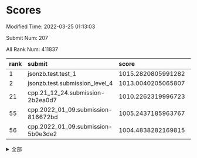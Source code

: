 # Scores

Modified Time: 2022-03-25 01:13:03

Submit Num: 207

All Rank Num: 411837

| rank |               submit               |       score        |       sigma        | pk_num |
| :--- | :--------------------------------- | :----------------- | :----------------- | :----- |
| 1    | jsonzb.test.test_1                 | 1015.2820805991282 | 0.8566361993382584 | 7959   |
| 2    | jsonzb.test.submission_level_4     | 1013.0040205065807 | 0.8143783631797744 | 7963   |
| 21   | cpp.21_12_24.submission-2b2ea0d7   | 1010.2262319996723 | 0.7487978566210067 | 7959   |
| 55   | cpp.2022_01_09.submission-816672bd | 1005.2437185963767 | 0.729854430595807  | 7953   |
| 56   | cpp.2022_01_09.submission-5b0e3de2 | 1004.4838282169815 | 0.7171467459842491 | 7959   |


<details>
<summary>全部</summary>

| rank |                 submit                 |       score        |       sigma        | pk_num |
| :--- | :------------------------------------- | :----------------- | :----------------- | :----- |
| 1    | jsonzb.test.test_1                     | 1015.2820805991282 | 0.8566361993382584 | 7959   |
| 2    | jsonzb.test.submission_level_4         | 1013.0040205065807 | 0.8143783631797744 | 7963   |
| 3    | gobigger.level_3.submission_level_3_11 | 1011.3045316325216 | 0.7704285172783222 | 7959   |
| 4    | gobigger.level_3.submission_level_3_30 | 1011.2851026448812 | 0.7795054229666938 | 7958   |
| 5    | gobigger.level_3.submission_level_3_22 | 1011.2068816632443 | 0.7632731319856898 | 7957   |
| 6    | gobigger.level_3.submission_level_3_23 | 1011.1577702672812 | 0.7601064358358784 | 7958   |
| 7    | gobigger.level_3.submission_level_3_26 | 1010.9978189140751 | 0.788064828949576  | 7959   |
| 8    | gobigger.level_3.submission_level_3_27 | 1010.9653134936957 | 0.7738350877320228 | 7959   |
| 9    | gobigger.level_3.submission_level_3_49 | 1010.9414248243464 | 0.7594471430295572 | 7955   |
| 10   | gobigger.level_3.submission_level_3_13 | 1010.8200443542181 | 0.7678349561292794 | 7958   |
| 11   | gobigger.level_3.submission_level_3_25 | 1010.713321427519  | 0.7641546440676705 | 7963   |
| 12   | gobigger.level_3.submission_level_3_18 | 1010.6437237932221 | 0.7687180113635276 | 7957   |
| 13   | gobigger.level_3.submission_level_3_40 | 1010.6112167392738 | 0.7649082391652693 | 7961   |
| 14   | gobigger.level_3.submission_level_3_34 | 1010.5127515948815 | 0.7517516903220517 | 7959   |
| 15   | gobigger.level_3.submission_level_3_6  | 1010.4099306020853 | 0.7394860971050359 | 7952   |
| 16   | gobigger.level_3.submission_level_3_19 | 1010.4019414299186 | 0.7645689285108513 | 7957   |
| 17   | gobigger.level_3.submission_level_3_36 | 1010.3763950680615 | 0.7790434127419035 | 7958   |
| 18   | gobigger.level_3.submission_level_3_7  | 1010.3461575991413 | 0.7636267952405936 | 7961   |
| 19   | gobigger.level_3.submission_level_3_9  | 1010.2798211498124 | 0.7485480572393592 | 7956   |
| 20   | gobigger.level_3.submission_level_3_46 | 1010.2785128124862 | 0.7662671597520712 | 7959   |
| 21   | cpp.21_12_24.submission-2b2ea0d7       | 1010.2262319996723 | 0.7487978566210067 | 7959   |
| 22   | gobigger.level_3.submission_level_3_28 | 1010.1939335215877 | 0.747078415739127  | 7956   |
| 23   | gobigger.level_3.submission_level_3_10 | 1010.1477201007293 | 0.7424897290015157 | 7956   |
| 24   | gobigger.level_3.submission_level_3_42 | 1010.0524606649585 | 0.7482164662033736 | 7959   |
| 25   | gobigger.level_3.submission_level_3_5  | 1010.0503425488087 | 0.743536182164488  | 7963   |
| 26   | gobigger.level_3.submission_level_3_43 | 1009.9973467513254 | 0.747024376049966  | 7959   |
| 27   | gobigger.level_3.submission_level_3_33 | 1009.9159366164627 | 0.7330763659751515 | 7957   |
| 28   | gobigger.level_3.submission_level_3_15 | 1009.8644573859663 | 0.7627333343711583 | 7963   |
| 29   | gobigger.level_3.submission_level_3_32 | 1009.8287401862862 | 0.7768075781636024 | 7957   |
| 30   | gobigger.level_3.submission_level_3_39 | 1009.7566258068342 | 0.7643098179238251 | 7961   |
| 31   | gobigger.level_3.submission_level_3_20 | 1009.7460668172199 | 0.7594202636930931 | 7955   |
| 32   | gobigger.level_3.submission_level_3_21 | 1009.7294139097138 | 0.7620906884715726 | 7960   |
| 33   | gobigger.level_3.submission_level_3_24 | 1009.6992475970573 | 0.747816945097699  | 7960   |
| 34   | gobigger.level_3.submission_level_3_44 | 1009.6236280006862 | 0.7488778474706721 | 7961   |
| 35   | gobigger.level_3.submission_level_3_45 | 1009.5825615231945 | 0.7711782026136311 | 7954   |
| 36   | gobigger.level_3.submission_level_3_0  | 1009.5786157655609 | 0.7422605414883244 | 7964   |
| 37   | gobigger.level_3.submission_level_3_2  | 1009.5192237054054 | 0.7585909022191076 | 7960   |
| 38   | gobigger.level_3.submission_level_3_41 | 1009.4706186262115 | 0.7546355299381413 | 7961   |
| 39   | gobigger.level_3.submission_level_3_1  | 1009.4419034681733 | 0.7792543915827178 | 7957   |
| 40   | gobigger.level_3.submission_level_3_3  | 1009.3127864940323 | 0.7475291227757785 | 7958   |
| 41   | gobigger.level_3.submission_level_3_35 | 1009.1651053840424 | 0.7656380104536872 | 7957   |
| 42   | gobigger.level_3.submission_level_3_8  | 1009.1310365988193 | 0.7504458104425076 | 7956   |
| 43   | gobigger.level_3.submission_level_3_4  | 1009.1114095233282 | 0.7579351255827702 | 7958   |
| 44   | gobigger.level_3.submission_level_3_38 | 1009.0092072600416 | 0.7378545273788535 | 7961   |
| 45   | gobigger.level_3.submission_level_3_14 | 1009.0090527643525 | 0.7460767390478816 | 7957   |
| 46   | gobigger.level_3.submission_level_3_12 | 1008.7887001330948 | 0.7339826363198686 | 7961   |
| 47   | gobigger.level_3.submission_level_3_37 | 1008.7880124252664 | 0.7471068196683003 | 7958   |
| 48   | gobigger.level_3.submission_level_3_48 | 1008.7108191144309 | 0.762498660233046  | 7960   |
| 49   | gobigger.level_3.submission_level_3_31 | 1008.5906410336185 | 0.7257750873064854 | 7964   |
| 50   | gobigger.level_3.submission_level_3_16 | 1008.5560628251632 | 0.7343903849257433 | 7959   |
| 51   | gobigger.level_3.submission_level_3_17 | 1008.50771677668   | 0.7429525122831911 | 7957   |
| 52   | gobigger.level_3.submission_level_3_29 | 1008.3219944009203 | 0.7363734747804197 | 7960   |
| 53   | gobigger.level_3.submission_level_3_47 | 1008.2121948737874 | 0.730063492423281  | 7959   |
| 54   | gobigger.level_1.submission_level_1_19 | 1005.5465402011789 | 0.7233409700163612 | 7952   |
| 55   | cpp.2022_01_09.submission-816672bd     | 1005.2437185963767 | 0.729854430595807  | 7953   |
| 56   | cpp.2022_01_09.submission-5b0e3de2     | 1004.4838282169815 | 0.7171467459842491 | 7959   |
| 57   | gobigger.level_1.submission_level_1_2  | 1004.3433836484473 | 0.7101944760241973 | 7956   |
| 58   | gobigger.level_1.submission_level_1_8  | 1004.3363669151812 | 0.7098980174765069 | 7959   |
| 59   | gobigger.level_1.submission_level_1_17 | 1004.2794591421023 | 0.7159775222406054 | 7956   |
| 60   | gobigger.level_1.submission_level_1_12 | 1004.1480011948408 | 0.7304252941820231 | 7963   |
| 61   | gobigger.level_1.submission_level_1_49 | 1004.1463036864177 | 0.710041548655933  | 7956   |
| 62   | gobigger.level_1.submission_level_1_9  | 1004.1271853399655 | 0.710954337375436  | 7955   |
| 63   | gobigger.level_1.submission_level_1_4  | 1004.117246511328  | 0.7267416547102399 | 7957   |
| 64   | gobigger.level_1.submission_level_1_14 | 1004.1038268512725 | 0.7203284369952974 | 7960   |
| 65   | gobigger.level_1.submission_level_1_35 | 1004.0190767226278 | 0.7222539343615144 | 7961   |
| 66   | gobigger.level_1.submission_level_1_32 | 1003.9908821055575 | 0.7199167790342258 | 7953   |
| 67   | gobigger.level_1.submission_level_1_22 | 1003.9746310332642 | 0.7206158976160414 | 7965   |
| 68   | gobigger.level_1.submission_level_1_0  | 1003.8165448597621 | 0.7085389503736583 | 7957   |
| 69   | gobigger.level_1.submission_level_1_41 | 1003.7960536129109 | 0.703875059586068  | 7957   |
| 70   | gobigger.level_1.submission_level_1_23 | 1003.7612801482443 | 0.7217000079106822 | 7957   |
| 71   | gobigger.level_1.submission_level_1_45 | 1003.7534170409923 | 0.7176943957913585 | 7961   |
| 72   | gobigger.level_1.submission_level_1_33 | 1003.7416138609643 | 0.7166176810972811 | 7962   |
| 73   | gobigger.level_1.submission_level_1_37 | 1003.6958134387886 | 0.7075216316656654 | 7957   |
| 74   | gobigger.level_1.submission_level_1_42 | 1003.6862843649686 | 0.7174843240511087 | 7959   |
| 75   | gobigger.level_1.submission_level_1_40 | 1003.636682514274  | 0.7073856104295135 | 7955   |
| 76   | gobigger.level_1.submission_level_1_27 | 1003.6100133498988 | 0.7088394415428616 | 7956   |
| 77   | gobigger.level_1.submission_level_1_13 | 1003.5933093912217 | 0.7081805871245783 | 7959   |
| 78   | gobigger.level_1.submission_level_1_46 | 1003.5704556433517 | 0.7103965092901238 | 7960   |
| 79   | gobigger.level_1.submission_level_1_36 | 1003.5410691555903 | 0.7062057490797028 | 7957   |
| 80   | gobigger.level_1.submission_level_1_38 | 1003.503340589535  | 0.7107357577991846 | 7957   |
| 81   | gobigger.level_1.submission_level_1_6  | 1003.3743781714926 | 0.7128263740611015 | 7957   |
| 82   | gobigger.level_1.submission_level_1_30 | 1003.3407746006053 | 0.7277505855823901 | 7961   |
| 83   | gobigger.level_1.submission_level_1_44 | 1003.2713790574836 | 0.7205547430123108 | 7959   |
| 84   | gobigger.level_1.submission_level_1_1  | 1003.2472248685061 | 0.7133367833059602 | 7963   |
| 85   | gobigger.level_1.submission_level_1_26 | 1003.202780271027  | 0.720440430744404  | 7961   |
| 86   | gobigger.level_1.submission_level_1_21 | 1003.1428992603223 | 0.701257546088054  | 7960   |
| 87   | gobigger.level_1.submission_level_1_28 | 1003.1235437304766 | 0.7153781601037378 | 7955   |
| 88   | gobigger.level_1.submission_level_1_3  | 1003.0902541512866 | 0.7147167237574563 | 7961   |
| 89   | gobigger.level_1.submission_level_1_5  | 1003.0272179812134 | 0.7198223162553373 | 7962   |
| 90   | gobigger.level_1.submission_level_1_48 | 1002.9193276824394 | 0.7178702649793166 | 7959   |
| 91   | gobigger.level_1.submission_level_1_39 | 1002.9041024471228 | 0.7183468112910197 | 7962   |
| 92   | gobigger.level_1.submission_level_1_47 | 1002.8494336854988 | 0.7084364954756625 | 7961   |
| 93   | gobigger.level_1.submission_level_1_34 | 1002.7510627697716 | 0.7176033227013175 | 7960   |
| 94   | gobigger.level_1.submission_level_1_25 | 1002.6333250638703 | 0.7072161736347102 | 7961   |
| 95   | gobigger.level_1.submission_level_1_10 | 1002.6123287352244 | 0.7218609297352947 | 7956   |
| 96   | gobigger.level_1.submission_level_1_16 | 1002.5746618983742 | 0.7099541381713413 | 7959   |
| 97   | gobigger.level_1.submission_level_1_31 | 1002.4605662960689 | 0.7113117267879787 | 7954   |
| 98   | gobigger.level_1.submission_level_1_7  | 1002.440219406768  | 0.7016210391428063 | 7960   |
| 99   | gobigger.level_1.submission_level_1_15 | 1002.3938739616777 | 0.7205833487154646 | 7952   |
| 100  | gobigger.level_1.submission_level_1_29 | 1002.2739546479096 | 0.7039001150643118 | 7965   |
| 101  | gobigger.level_1.submission_level_1_11 | 1002.2726487623088 | 0.719117151974181  | 7953   |
| 102  | gobigger.level_1.submission_level_1_20 | 1002.2006095200761 | 0.7155478572633972 | 7959   |
| 103  | gobigger.level_1.submission_level_1_43 | 1002.1180953619742 | 0.7114181619536699 | 7956   |
| 104  | gobigger.level_1.submission_level_1_24 | 1002.052997274271  | 0.6956472526594077 | 7956   |
| 105  | gobigger.level_1.submission_level_1_18 | 1000.7057194076809 | 0.6998322505563561 | 7958   |
| 106  | gobigger.random.submission_random_49   | 997.7043338738106  | 0.7070227672235682 | 7958   |
| 107  | gobigger.random.submission_random_31   | 997.7008665401494  | 0.715414092087797  | 7956   |
| 108  | gobigger.random.submission_random_8    | 997.2395100314653  | 0.7102444409259698 | 7960   |
| 109  | gobigger.random.submission_random_35   | 997.1854690766758  | 0.7128372984265837 | 7961   |
| 110  | gobigger.random.submission_random_45   | 997.0974229159619  | 0.6962906349495978 | 7957   |
| 111  | gobigger.random.submission_random_41   | 997.0855896038435  | 0.7066086479685738 | 7960   |
| 112  | gobigger.random.submission_random_12   | 996.9516683579186  | 0.6990215979554119 | 7955   |
| 113  | gobigger.random.submission_random_15   | 996.8868094787252  | 0.7030164500914369 | 7953   |
| 114  | gobigger.random.submission_random_13   | 996.6098298483238  | 0.7268669589538175 | 7959   |
| 115  | gobigger.random.submission_random_19   | 996.5749276989135  | 0.7209811680438485 | 7954   |
| 116  | gobigger.random.submission_random_2    | 996.5493102110405  | 0.7098744480965907 | 7959   |
| 117  | gobigger.random.submission_random_4    | 996.4240371838431  | 0.7139511943097805 | 7958   |
| 118  | gobigger.random.submission_random_9    | 996.3819216608688  | 0.7167588143694144 | 7958   |
| 119  | gobigger.random.submission_random_11   | 996.3341596676639  | 0.7023396908595435 | 7959   |
| 120  | gobigger.random.submission_random_23   | 996.3153081994302  | 0.6999096107921533 | 7958   |
| 121  | gobigger.random.submission_random_47   | 996.3143925984548  | 0.7020565493268001 | 7958   |
| 122  | gobigger.random.submission_random_24   | 996.2529205419087  | 0.7015548023775304 | 7960   |
| 123  | gobigger.random.submission_random_39   | 996.228314354237   | 0.7108847348912345 | 7963   |
| 124  | gobigger.random.submission_random_40   | 996.215790043379   | 0.7117372258098336 | 7957   |
| 125  | gobigger.random.submission_random_48   | 996.2076666239262  | 0.7054100868628677 | 7951   |
| 126  | gobigger.random.submission_random_18   | 996.1851813983843  | 0.7187828466439188 | 7956   |
| 127  | gobigger.random.submission_random_7    | 996.1801080847711  | 0.7133112828419788 | 7963   |
| 128  | gobigger.random.submission_random_20   | 996.1448716304692  | 0.7222115469348203 | 7957   |
| 129  | gobigger.random.submission_random_21   | 996.0517418361018  | 0.7102171868135683 | 7960   |
| 130  | gobigger.random.submission_random_5    | 996.0267087026933  | 0.7107910001087568 | 7957   |
| 131  | gobigger.random.submission_random_6    | 996.0197276315595  | 0.7091174529294371 | 7959   |
| 132  | gobigger.random.submission_random_43   | 996.0162833185954  | 0.7002103113136526 | 7958   |
| 133  | gobigger.random.submission_random_14   | 995.9867419537002  | 0.7267203010802037 | 7956   |
| 134  | gobigger.random.submission_random_30   | 995.9771957796154  | 0.706468611468826  | 7959   |
| 135  | gobigger.random.submission_random_37   | 995.9726163902872  | 0.7036092049062574 | 7958   |
| 136  | gobigger.random.submission_random_36   | 995.9534333591463  | 0.6955641443064529 | 7956   |
| 137  | gobigger.random.submission_random_0    | 995.9056253430476  | 0.7065137877877864 | 7960   |
| 138  | gobigger.random.submission_random_28   | 995.8704298869723  | 0.7134873416370447 | 7958   |
| 139  | gobigger.random.submission_random_46   | 995.8430301037182  | 0.7117124308525349 | 7956   |
| 140  | gobigger.random.submission_random_1    | 995.8149645639108  | 0.7210392651139746 | 7956   |
| 141  | gobigger.random.submission_random_32   | 995.8028849578717  | 0.7107448355080452 | 7955   |
| 142  | gobigger.random.submission_random_34   | 995.792257551008   | 0.7124617182850841 | 7960   |
| 143  | gobigger.random.submission_random_27   | 995.7461191303571  | 0.706026312140399  | 7957   |
| 144  | gobigger.random.submission_random_17   | 995.7027666145509  | 0.7050060416361025 | 7956   |
| 145  | gobigger.random.submission_random_44   | 995.6521804908264  | 0.7162765395394892 | 7963   |
| 146  | gobigger.random.submission_random_10   | 995.5869284472354  | 0.7127969277949234 | 7957   |
| 147  | gobigger.random.submission_random_29   | 995.4790801700917  | 0.7121745082582246 | 7960   |
| 148  | gobigger.random.submission_random_3    | 995.458238378988   | 0.7050614249404049 | 7958   |
| 149  | gobigger.random.submission_random_16   | 995.4537749121641  | 0.7047377323593286 | 7965   |
| 150  | gobigger.random.submission_random_33   | 995.1564392320528  | 0.7133101167610131 | 7957   |
| 151  | gobigger.random.submission_random_26   | 995.1501451134252  | 0.7174737383568605 | 7951   |
| 152  | gobigger.random.submission_random_22   | 995.092560580151   | 0.7199902762175319 | 7956   |
| 153  | gobigger.random.submission_random_42   | 994.9464053260147  | 0.717572419129351  | 7957   |
| 154  | gobigger.random.submission_random_25   | 994.9181488315519  | 0.7152872894384205 | 7955   |
| 155  | gobigger.random.submission_random_38   | 994.7441958040688  | 0.7176350549538435 | 7961   |
| 156  | gobigger.level_2.submission_level_2_21 | 994.6096859691766  | 0.7338864953322105 | 7961   |
| 157  | gobigger.level_2.submission_level_2_30 | 993.7314203724779  | 0.7323682965010708 | 7958   |
| 158  | gobigger.level_2.submission_level_2_9  | 993.6631787329694  | 0.7423659231918187 | 7956   |
| 159  | gobigger.level_2.submission_level_2_48 | 993.5463610209504  | 0.7286427696016362 | 7956   |
| 160  | gobigger.level_2.submission_level_2_34 | 993.0924979449002  | 0.7472669798259443 | 7960   |
| 161  | gobigger.level_2.submission_level_2_24 | 993.0545179467508  | 0.7244320201316445 | 7959   |
| 162  | gobigger.level_2.submission_level_2_19 | 992.9794719729565  | 0.751875702209899  | 7961   |
| 163  | gobigger.level_2.submission_level_2_6  | 992.8511409607945  | 0.7434382295031738 | 7953   |
| 164  | gobigger.level_2.submission_level_2_44 | 992.8154839098095  | 0.7244229867985694 | 7963   |
| 165  | gobigger.level_2.submission_level_2_22 | 992.8110152043909  | 0.7516602277840264 | 7958   |
| 166  | gobigger.level_2.submission_level_2_8  | 992.7667338527016  | 0.7513423908927486 | 7960   |
| 167  | gobigger.level_2.submission_level_2_49 | 992.7649117194613  | 0.7505699152433563 | 7959   |
| 168  | gobigger.level_2.submission_level_2_29 | 992.6326840956742  | 0.747441627792272  | 7961   |
| 169  | gobigger.level_2.submission_level_2_33 | 992.6145920224217  | 0.739982538392101  | 7955   |
| 170  | gobigger.level_2.submission_level_2_43 | 992.6084557677991  | 0.7493492464121928 | 7963   |
| 171  | gobigger.level_2.submission_level_2_13 | 992.5847046071366  | 0.7390988597580668 | 7958   |
| 172  | gobigger.level_2.submission_level_2_18 | 992.5395162672417  | 0.7515429865510651 | 7956   |
| 173  | gobigger.level_2.submission_level_2_47 | 992.5373325193191  | 0.720218117501992  | 7958   |
| 174  | gobigger.level_2.submission_level_2_10 | 992.4220644706627  | 0.7294765195608536 | 7957   |
| 175  | gobigger.level_2.submission_level_2_5  | 992.4115603957296  | 0.7354323115476464 | 7953   |
| 176  | gobigger.level_2.submission_level_2_39 | 992.3941895614988  | 0.7598457077373928 | 7958   |
| 177  | gobigger.level_2.submission_level_2_20 | 992.3466606589458  | 0.7449103214645866 | 7956   |
| 178  | gobigger.level_2.submission_level_2_1  | 992.3082346520371  | 0.7461897031759036 | 7961   |
| 179  | gobigger.level_2.submission_level_2_38 | 992.3040320580424  | 0.7444055570312633 | 7953   |
| 180  | gobigger.level_2.submission_level_2_23 | 992.2455952515539  | 0.7367842066410081 | 7954   |
| 181  | gobigger.level_2.submission_level_2_2  | 992.2219875455065  | 0.7571142296618582 | 7959   |
| 182  | gobigger.level_2.submission_level_2_15 | 992.1043091159523  | 0.7239197258243564 | 7956   |
| 183  | gobigger.level_2.submission_level_2_16 | 992.0961878068817  | 0.7307856746335393 | 7961   |
| 184  | gobigger.level_2.submission_level_2_45 | 992.0926250144286  | 0.7490750781886699 | 7959   |
| 185  | gobigger.level_2.submission_level_2_26 | 992.0570847160523  | 0.759726295420283  | 7959   |
| 186  | gobigger.level_2.submission_level_2_28 | 992.0362737737796  | 0.735501556643678  | 7959   |
| 187  | gobigger.level_2.submission_level_2_35 | 991.9094676097446  | 0.7503623192267362 | 7958   |
| 188  | gobigger.level_2.submission_level_2_32 | 991.8779285985316  | 0.7462879014675698 | 7956   |
| 189  | gobigger.level_2.submission_level_2_17 | 991.7305687883642  | 0.7654914325751206 | 7957   |
| 190  | gobigger.level_2.submission_level_2_40 | 991.7022059017253  | 0.7491264384968546 | 7960   |
| 191  | gobigger.level_2.submission_level_2_3  | 991.6405331243548  | 0.7506270442589618 | 7957   |
| 192  | gobigger.level_2.submission_level_2_27 | 991.6134477853177  | 0.7505278187184308 | 7959   |
| 193  | gobigger.level_2.submission_level_2_4  | 991.5723717083401  | 0.7319597612045321 | 7955   |
| 194  | gobigger.level_2.submission_level_2_14 | 991.5192307691314  | 0.7562169957864704 | 7958   |
| 195  | gobigger.level_2.submission_level_2_42 | 991.4968810804236  | 0.744024076660741  | 7962   |
| 196  | gobigger.level_2.submission_level_2_46 | 991.3890582492949  | 0.7544075615507195 | 7958   |
| 197  | gobigger.level_2.submission_level_2_31 | 991.3462702581611  | 0.7561545046196619 | 7961   |
| 198  | gobigger.level_2.submission_level_2_0  | 991.0983604010687  | 0.7973166675063531 | 7958   |
| 199  | gobigger.level_2.submission_level_2_12 | 990.9636767548242  | 0.7674347933684615 | 7957   |
| 200  | gobigger.level_2.submission_level_2_41 | 990.8168271776568  | 0.7662299121538898 | 7957   |
| 201  | gobigger.level_2.submission_level_2_11 | 990.5772655556005  | 0.746849904894846  | 7954   |
| 202  | gobigger.level_2.submission_level_2_7  | 990.4720634197357  | 0.7928524799609553 | 7956   |
| 203  | gobigger.level_2.submission_level_2_25 | 990.4036142232382  | 0.7758442694165145 | 7957   |
| 204  | gobigger.level_2.submission_level_2_37 | 990.3445309739848  | 0.7534585607597453 | 7960   |
| 205  | gobigger.level_2.submission_level_2_36 | 989.4599371727934  | 0.7829548683216188 | 7955   |
| 206  | gobigger.none.submission_none_0        | 980.7047015015041  | 1.2448969988678578 | 7962   |
| 207  | gobigger.none.submission_none_1        | 976.0109649625316  | 1.4722064338863008 | 7959   |

</details>